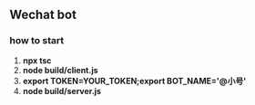 

## Wechat bot


### how to start

1. **npx tsc**
2. **node build/client.js**
3. **export TOKEN=YOUR_TOKEN;export BOT_NAME='@小号'**
3. **node build/server.js**
```

